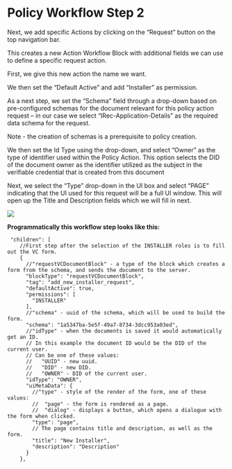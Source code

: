 # Policy Workflow Step 2

Next, we add specific Actions by clicking on the “Request” button on the top navigation bar.

This creates a new Action Workflow Block with additional fields we can use to define a specific request action.

First, we give this new action the name we want.

We then set the “Default Active” and add “Installer” as permission.

As a next step, we set the “Schema” field through a drop-down based on pre-configured schemas for the document relevant for this policy action request – in our case we select “IRec-Application-Details” as the required data schema for the request.

Note - the creation of schemas is a prerequisite to policy creation.

We then set the Id Type using the drop-down, and select “Owner” as the type of identifier used within the Policy Action. This option selects the DID of the document owner as the identifier utilized as the subject in the verifiable credential that is created from this document

Next, we select the “Type” drop-down in the UI box and select “PAGE” indicating that the UI used for this request will be a full UI window. This will open up the Title and Description fields which we will fill in next.

![](../.gitbook/assets/PW\_image\_7.png)

**Programmatically this workflow step looks like this:**

```
 "children": [
    //First step after the selection of the INSTALLER roles is to fill out the VC form.
    {
      //"requestVCDocumentBlock" - a type of the block which creates a form from the schema, and sends the document to the server.
      "blockType": "requestVCDocumentBlock",
      "tag": "add_new_installer_request",
      "defaultActive": true,
      "permissions": [
        "INSTALLER"
      ],
      //"schema" - uuid of the schema, which will be used to build the form.
      "schema": "1a5347ba-5e5f-49a7-8734-3dcc953a03ed",
      //"idType" - when the documents is saved it would automatically get an ID.
      // In this example the document ID would be the DID of the current user.
      // Can be one of these values:
      //   "UUID" - new uuid.
      //   "DID" - new DID.
      //   "OWNER" - DID of the current user.
      "idType": "OWNER",
      "uiMetaData": {
        //"type" - style of the render of the form, one of these values:
        //  "page" - the form is rendered as a page.
        //  "dialog" - displays a button, which opens a dialogue with the form when clicked.
        "type": "page",
        // The page contains title and description, as well as the form.
        "title": "New Installer",
        "description": "Description"
      }
    },
```
